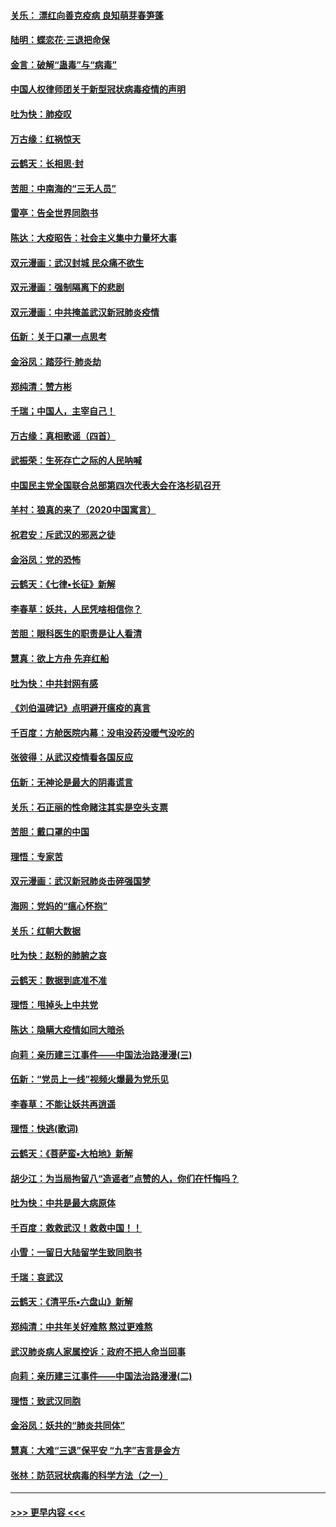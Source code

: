 #### [关乐： 漂红向善克疫病 良知萌芽春笋蓬](../pages/nsc993/n11865710.md?t=02132222) 
#### [陆明：蝶恋花‧三退把命保](../pages/nsc993/n11865673.md?t=02132222) 
#### [金言：破解“蛊毒”与“病毒”](../pages/nsc993/n11864103.md?t=02132222) 
#### [中国人权律师团关于新型冠状病毒疫情的声明](../pages/nsc993/n11864249.md?t=02132222) 
#### [吐为快：肺疫叹](../pages/nsc993/n11864027.md?t=02132222) 
#### [万古缘：红祸惊天](../pages/nsc993/n11864079.md?t=02132222) 
#### [云鹤天：长相思‧封](../pages/nsc993/n11864006.md?t=02132222) 
#### [苦胆：中南海的“三无人员”](../pages/nsc993/n11862997.md?t=02132222) 
#### [雷亭：告全世界同胞书](../pages/nsc993/n11862572.md?t=02132222) 
#### [陈达：大疫昭告：社会主义集中力量坏大事](../pages/nsc993/n11859419.md?t=02132222) 
#### [双元漫画：武汉封城 民众痛不欲生](../pages/nsc993/n11859287.md?t=02132222) 
#### [双元漫画：强制隔离下的悲剧](../pages/nsc993/n11859244.md?t=02132222) 
#### [双元漫画：中共掩盖武汉新冠肺炎疫情](../pages/nsc993/n11858249.md?t=02132222) 
#### [伍新：关于口罩一点思考](../pages/nsc993/n11859195.md?t=02132222) 
#### [金浴凤：踏莎行‧肺炎劫](../pages/nsc993/n11858227.md?t=02132222) 
#### [郑纯清：赞方彬](../pages/nsc993/n11856803.md?t=02132222) 
#### [千瑞；中国人，主宰自己！](../pages/nsc993/n11856793.md?t=02132222) 
#### [万古缘：真相歌谣（四首）](../pages/nsc993/n11856263.md?t=02132222) 
#### [武振荣：生死存亡之际的人民呐喊](../pages/nsc993/n11856256.md?t=02132222) 
#### [中国民主党全国联合总部第四次代表大会在洛杉矶召开](../pages/nsc993/n11856344.md?t=02132222) 
#### [羊村：狼真的来了（2020中国寓言）](../pages/nsc993/n11856229.md?t=02132222) 
#### [祝君安：斥武汉的邪恶之徒](../pages/nsc993/n11855861.md?t=02132222) 
#### [金浴凤：党的恐怖](../pages/nsc993/n11855849.md?t=02132222) 
#### [云鹤天：《七律▪长征》新解](../pages/nsc993/n11855479.md?t=02132222) 
#### [李春草：妖共，人民凭啥相信你？](../pages/nsc993/n11855196.md?t=02132222) 
#### [苦胆：眼科医生的职责是让人看清](../pages/nsc993/n11853840.md?t=02132222) 
#### [慧真：欲上方舟 先弃红船](../pages/nsc993/n11853483.md?t=02132222) 
#### [吐为快：中共封网有感](../pages/nsc993/n11852575.md?t=02132222) 
#### [《刘伯温碑记》点明避开瘟疫的真言](../pages/nsc993/n11852128.md?t=02132222) 
#### [千百度：方舱医院内幕：没电没药没暖气没吃的](../pages/nsc993/n11850211.md?t=02132222) 
#### [张彼得：从武汉疫情看各国反应](../pages/nsc993/n11850102.md?t=02132222) 
#### [伍新：无神论是最大的阴毒谎言](../pages/nsc993/n11846129.md?t=02132222) 
#### [关乐：石正丽的性命赌注其实是空头支票](../pages/nsc993/n11846109.md?t=02132222) 
#### [苦胆：戴口罩的中国](../pages/nsc993/n11845576.md?t=02132222) 
#### [理悟：专家苦](../pages/nsc993/n11845564.md?t=02132222) 
#### [双元漫画：武汉新冠肺炎击碎强国梦](../pages/nsc993/n11843320.md?t=02132222) 
#### [海网：党妈的“瘟心怀抱”](../pages/nsc993/n11840740.md?t=02132222) 
#### [关乐：红朝大数据](../pages/nsc993/n11840675.md?t=02132222) 
#### [吐为快：赵粉的肺腑之哀](../pages/nsc993/n11840618.md?t=02132222) 
#### [云鹤天：数据到底准不准](../pages/nsc993/n11840325.md?t=02132222) 
#### [理悟：甩掉头上中共党](../pages/nsc993/n11838826.md?t=02132222) 
#### [陈达：隐瞒大疫情如同大暗杀](../pages/nsc993/n11838771.md?t=02132222) 
#### [向莉：亲历建三江事件——中国法治路漫漫(三)](../pages/nsc993/n11831825.md?t=02132222) 
#### [伍新：“党员上一线”视频火爆最为党乐见](../pages/nsc993/n11838200.md?t=02132222) 
#### [李春草：不能让妖共再逍遥](../pages/nsc993/n11838102.md?t=02132222) 
#### [理悟：快逃(歌词)](../pages/nsc993/n11838083.md?t=02132222) 
#### [云鹤天：《菩萨蛮▪大柏地》新解](../pages/nsc993/n11838059.md?t=02132222) 
#### [胡少江：为当局拘留八“造谣者”点赞的人，你们在忏悔吗？](../pages/nsc993/n11836801.md?t=02132222) 
#### [吐为快：中共是最大病原体](../pages/nsc993/n11836748.md?t=02132222) 
#### [千百度：救救武汉！救救中国！！](../pages/nsc993/n11836145.md?t=02132222) 
#### [小雪：一留日大陆留学生致同胞书](../pages/nsc993/n11834624.md?t=02132222) 
#### [千瑞：哀武汉](../pages/nsc993/n11833647.md?t=02132222) 
#### [云鹤天：《清平乐▪六盘山》新解](../pages/nsc993/n11833611.md?t=02132222) 
#### [郑纯清：中共年关好难熬 熬过更难熬](../pages/nsc993/n11833489.md?t=02132222) 
#### [武汉肺炎病人家属控诉：政府不把人命当回事](../pages/nsc993/n11833205.md?t=02132222) 
#### [向莉：亲历建三江事件——中国法治路漫漫(二)](../pages/nsc993/n11829102.md?t=02132222) 
#### [理悟：致武汉同胞](../pages/nsc993/n11831522.md?t=02132222) 
#### [金浴凤：妖共的“肺炎共同体”](../pages/nsc993/n11829448.md?t=02132222) 
#### [慧真：大难“三退”保平安 “九字”吉言是金方](../pages/nsc993/n11829501.md?t=02132222) 
#### [张林：防范冠状病毒的科学方法（之一）](../pages/nsc993/n11828618.md?t=02132222) 

----
#### [ >>> 更早内容 <<< ](../indexes/nsc993-earlier.md)

